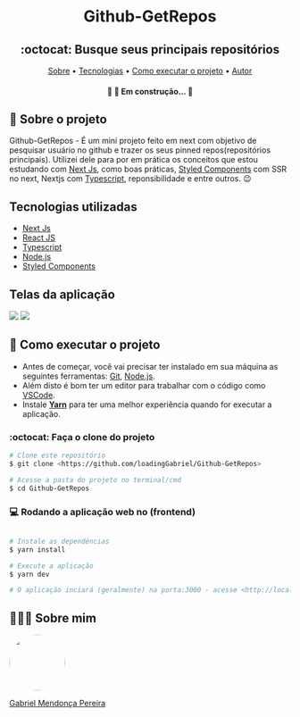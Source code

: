 <h1 align="center">Github-GetRepos</h1>

<h2 align="center">:octocat: Busque seus principais repositórios</h2>
<p align="center">
 <a href="https://github.com/loadingGabriel/Github-GetRepos#-sobre-o-projeto">Sobre</a> •
 <a href="https://github.com/loadingGabriel/Github-GetRepos#tecnologias-utilizadas">Tecnologias</a> • 
 <a href="https://github.com/loadingGabriel/Github-GetRepos#-como-executar-o-projeto">Como executar o projeto</a> • 
 <a href="https://github.com/loadingGabriel/Github-GetRepos#-sobre-mim">Autor</a>
</p>

<h4 align="center"> 
	🚧 👷  Em construção...  🚧
</h4>

## 💬 Sobre o projeto
Github-GetRepos - É um mini projeto feito em next com objetivo de pesquisar usuário no github e trazer os seus pinned repos(repositórios principais).
Utilizei dele para por em prática os conceitos que estou estudando com [Next Js](https://nextjs.org), como boas práticas, [Styled Components](https://styled-components.com/) com SSR no next, Nextjs com [Typescript](https://www.typescriptlang.org/), reponsibilidade e entre outros. 😉

## Tecnologias utilizadas
* [Next Js](https://nextjs.org)
* [React JS](https://pt-br.reactjs.org)
* [Typescript](https://www.typescriptlang.org/)
* [Node.js](https://nodejs.org/en/)
* [Styled Components](https://styled-components.com/)

<h2>Telas da aplicação</h2>

<img src="https://user-images.githubusercontent.com/49095200/102713867-cfe91f80-42a9-11eb-91de-da9df976f224.png" />
<img src="https://user-images.githubusercontent.com/49095200/102713484-58b28c00-42a7-11eb-8a6c-f48e1bf48c98.png" />


## 🚀 Como executar o projeto

- Antes de começar, você vai precisar ter instalado em sua máquina as seguintes ferramentas: [Git](https://git-scm.com), [Node.js](https://nodejs.org/en/). 
- Além disto é bom ter um editor para trabalhar com o código como [VSCode](https://code.visualstudio.com/).
- Instale **[Yarn](https://yarnpkg.com/)** para ter uma melhor experiência quando for executar a aplicação.


### :octocat: Faça o clone do projeto

```bash
# Clone este repositório
$ git clone <https://github.com/loadingGabriel/Github-GetRepos>

# Acesse a pasta do projeto no terminal/cmd
$ cd Github-GetRepos

```

### 💻 Rodando a aplicação web no (frontend)
```bash

# Instale as dependências
$ yarn install

# Execute a aplicação 
$ yarn dev

# O aplicação inciará (geralmente) na porta:3000 - acesse <http://localhost:3000>
```

## 👨🏻‍🚀 Sobre mim
<a href="https://www.linkedin.com/in/gabriel-mendonca-pereira/">
 <img style="border-radius:50%" width="100px; "src="https://avatars0.githubusercontent.com/u/49095200?s=460&u=27a77c43fff5eab61be02a3fedfd7db554145981&v=4"/>
 <p>Gabriel Mendonça Pereira</p>
</a>

